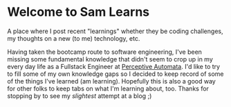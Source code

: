 # Welcome to Sam Learns

A place where I post recent "learnings" whether they be coding challenges, my thoughts on a new (to me)
technology, etc. 

Having taken the bootcamp route to software engineering, I've been missing some fundamental knowledge
that didn't seem to crop up in my every day life as a Fullstack Engineer at [Perceptive Automata](https://www.perceptiveautomata.com/).
I'd like to try to fill some of my own knowledge gaps so I decided to keep record of some of the things
I've learned (am learning). Hopefully this is also a good way for other folks to keep tabs on what I'm
learning about, too. Thanks for stopping by to see my *slightest* attempt at a blog ;)
